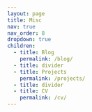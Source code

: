 ```yaml
---
layout: page
title: Misc
nav: true
nav_order: 8
dropdown: true
children:
  - title: Blog
    permalink: /blog/
  - title: divider
  - title: Projects
    permalink: /projects/
  - title: divider
  - title: CV
    permalink: /cv/
---
```

